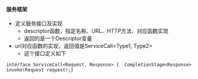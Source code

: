 #### 服务框架

- 定义服务接口及实现
  - descriptor函数，指定名称、URL、HTTP方法、对应函数实现
  - 返回的是一个Descriptor变量
- url对应函数的实现，返回值是ServiceCall<Type1, Type2>
  - 这个接口定义如下

`interface ServiceCall<Request, Response> {  CompletionStage<Response> invoke(Request request);}`

